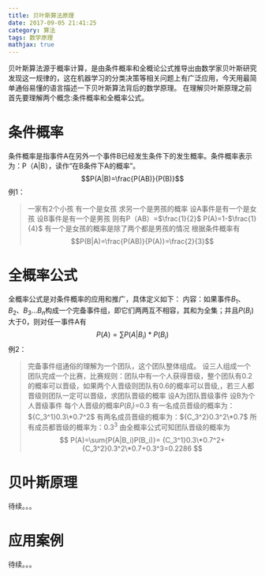 ```yaml
---
title: 贝叶斯算法原理
date: 2017-09-05 21:41:25
category: 算法
tags: 数学原理
mathjax: true
---
```

贝叶斯算法源于概率计算，是由条件概率和全概论公式推导出由数学家贝叶斯研究发现这一规律的，这在机器学习的分类决策等相关问题上有广泛应用，今天用最简单通俗易懂的语言描述一下贝叶斯算法背后的数学原理。
在理解贝叶斯原理之前首先要理解两个概念:条件概率和全概率公式。
<!--more -->
# 条件概率
条件概率是指事件A在另外一个事件B已经发生条件下的发生概率。条件概率表示为：P（A|B），读作“在B条件下A的概率”。
 $$P(A|B)=\frac{P(AB)}{P(B)}$$
 例1：
 > 一家有2个小孩 有一个是女孩 求另一个是男孩的概率
 > 设A事件是有一个是女孩
 > 设B事件是有一个是男孩
 > 则有P（AB）=$\frac{1}{2}$
 > P(A)=1-$\frac{1}{4}$ 有一个是女孩的概率是除了两个都是男孩的情况
 > 根据条件概率有
 > $$P(B|A)=\frac{P(AB)}{P(A)}=\frac{2}{3}$$
 
# 全概率公式
 全概率公式是对条件概率的应用和推广，具体定义如下：
 内容：如果事件$B_1$、$B_2$、$B_3$…$B_n$构成一个完备事件组，即它们两两互不相容，其和为全集；并且$P(B_i)$大于0，则对任一事件A有
 $$P(A)=\sum{P(A|B_i)*P(B_i)}$$
例2：
> 完备事件组通俗的理解为一个团队，这个团队整体组成。
> 设三人组成一个团队完成一个比赛，比赛规则：团队中有一个人获得晋级，整个团队有0.2的概率可以晋级，如果两个人晋级则团队有0.6的概率可以晋级,，若三人都晋级则团队一定可以晋级，求团队晋级的概率
> 设A为团队晋级事件
> 设B为个人晋级事件
> 每个人晋级的概率$P(B_i)$=0.3
> 有一名成员晋级的概率为：${C_3^1}0.3\*0.7^2$
  有两名成员晋级的概率为：${C_3^2}0.3^2\*0.7$
  所有成员都晋级的概率为：$0.3^3$
> 由全概率公式可知团队晋级的概率为
 $$ P(A)=\sum{P(A|B_i)P(B_i)}= {C_3^1}0.3\*0.7^2+{C_3^2}0.3^2\*0.7+0.3^3=0.2286 $$

# 贝叶斯原理
待续。。。
# 应用案例
待续。。。
